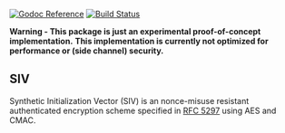 [![Godoc Reference](https://godoc.org/github.com/secure-io/siv-go?status.svg)](https://godoc.org/github.com/secure-io/siv-go)
[![Build Status](https://travis-ci.org/secure-io/siv-go.svg?branch=master)](https://travis-ci.org/secure-io/siv-go)

**Warning - This package is just an experimental proof-of-concept implementation.**
**This implementation is currently not optimized for performance or (side channel) security.**

## SIV

Synthetic Initialization Vector (SIV) is an nonce-misuse resistant authenticated
encryption scheme specified in [RFC 5297](https://tools.ietf.org/html/rfc5297) using
AES and CMAC.